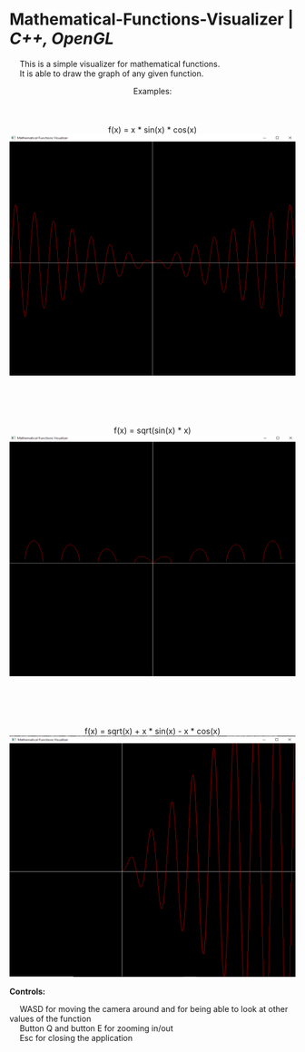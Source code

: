 # Mathematical-Functions-Visualizer | _C++, OpenGL_

&emsp; This is a simple visualizer for mathematical functions. <br/>
&emsp; It is able to draw the graph of any given function. <br/>

<p align = "center">
  Examples: <br/>
  <br/> <br/> <br/>
  f(x) = x * sin(x) * cos(x) <br/>
  <img width="505" height="425" src="https://github.com/Razvan48/Mathematical-Functions-Visualizer/blob/main/Demo/Mathematical Functions Visualizer Demo0.png"> <br/>
  <br/> <br/> <br/> <br/> <br/>
  f(x) = sqrt(sin(x) * x) <br/>
  <img width="505" height="425" src="https://github.com/Razvan48/Mathematical-Functions-Visualizer/blob/main/Demo/Mathematical Functions Visualizer Demo1.png"> <br/>
  <br/> <br/> <br/> <br/> <br/>
  f(x) = sqrt(x) + x * sin(x) - x * cos(x) <br/>
  <img width="505" height="425" src="https://github.com/Razvan48/Mathematical-Functions-Visualizer/blob/main/Demo/Mathematical Functions Visualizer Demo2.png"> <br/>
</p>

**Controls:** <br/>

&emsp; WASD for moving the camera around and for being able to look at other values of the function <br/>
&emsp; Button Q and button E for zooming in/out <br/>
&emsp; Esc for closing the application <br/>
